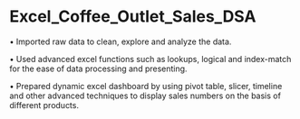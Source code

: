 # Excel_Coffee_Outlet_Sales_DSA
• Imported raw data to clean, explore and analyze the data.

• Used advanced excel functions such as lookups, logical and index-match for the ease of data processing and presenting.

• Prepared dynamic excel dashboard by using pivot table, slicer, timeline and other advanced techniques to display sales numbers on the basis of different products.
